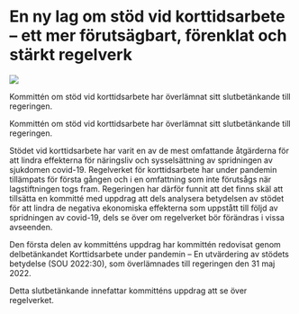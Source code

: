 # En ny lag om stöd vid korttidsarbete – ett mer förutsägbart, förenklat och stärkt regelverk

![](/contentassets/b8ea6be64c504e95b7cb78c6b4407f58/sou-2022-65-omslag-framsida.jpg?width=150&quality=85)

Kommittén om stöd vid korttidsarbete har överlämnat sitt slutbetänkande till regeringen.

Kommittén om stöd vid korttidsarbete har överlämnat sitt slutbetänkande till regeringen.

Stödet vid korttidsarbete har varit en av de mest omfattande åtgärderna för att lindra effekterna för näringsliv och sysselsättning av spridningen av sjukdomen covid-19. Regelverket för korttidsarbete har under pandemin tillämpats för första gången och i en omfattning som inte förutsågs när lagstiftningen togs fram. Regeringen har därför funnit att det finns skäl att tillsätta en kommitté med uppdrag att dels analysera betydelsen av stödet för att lindra de negativa ekonomiska effekterna som uppstått till följd av spridningen av covid-19, dels se över om regelverket bör förändras i vissa avseenden.

Den första delen av kommitténs uppdrag har kommittén redovisat genom delbetänkandet Korttidsarbete under pandemin – En utvärdering av stödets betydelse (SOU 2022:30), som överlämnades till regeringen den 31 maj 2022.

Detta slutbetänkande innefattar kommitténs uppdrag att se över regelverket.
